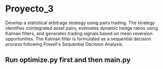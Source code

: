 # Proyecto_3
Develop a statistical arbitrage strategy using pairs trading. The strategy identifies cointegrated asset pairs, estimates dynamic hedge ratios using Kalman filters, and generates trading signals based on mean reversion opportunities. The Kalman filter is formulated as a sequential decision process following Powell's Sequential Decision Analysis.


## Run optimize.py first and then main.py